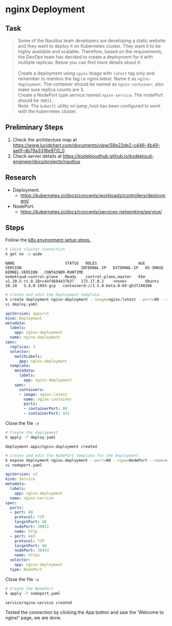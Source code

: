 # nginx Deployment

## Task

> Some of the Nautilus team developers are developing a static website and they want to deploy it on Kubernetes cluster. They want it to be highly available and scalable. Therefore, based on the requirements, the DevOps team has decided to create a deployment for it with multiple replicas. Below you can find more details about it:<br><br>Create a deployment using `nginx` image with `latest` tag only and remember to mention the tag i.e nginx:latest. Name it as `nginx-deployment`. The container should be named as `nginx-container`, also make sure replica counts are 3.<br>Create a NodePort type service named `nginx-service`. The nodePort should be `30011`.<br>Note: The `kubectl` utility on jump_host has been configured to work with the kubernetes cluster.

## Preliminary Steps

1. Check the architecture map at <https://www.lucidchart.com/documents/view/58e22de2-c446-4b49-ae0f-db79a3318e97/0_0>
2. Check server details at <https://kodekloudhub.github.io/kodekloud-engineer/docs/projects/nautilus>

## Research

* Deployment.
  * https://kubernetes.io/docs/concepts/workloads/controllers/deployment/
* NodePort.
  * https://kubernetes.io/docs/concepts/services-networking/service/

## Steps

Follow the [k8s environment setup steps.](setup-k8s-env.md).

```bash
# Check cluster connection
k get no -o wide
```

```
NAME                      STATUS   ROLES                  AGE   VERSION                          INTERNAL-IP   EXTERNAL-IP   OS-IMAGE       KERNEL-VERSION   CONTAINER-RUNTIME
kodekloud-control-plane   Ready    control-plane,master   91m   v1.20.5-rc.0.18+c4af4684437b37   172.17.0.2    <none>        Ubuntu 20.10   5.4.0-1093-gcp   containerd://1.5.0-beta.0-69-gb3f240206
```

```bash
# Create and edit the Deployment template.
k create deployment nginx-deployment --image=nginx:latest --port=80 --replicas=3 --dry-run -o yaml > deploy.yaml
vi deploy.yaml
```

```yaml
apiVersion: apps/v1
kind: Deployment
metadata:
  labels:
    app: nginx-deployment
  name: nginx-deployment
spec:
  replicas: 3
  selector:
    matchLabels:
      app: nginx-deployment
  template:
    metadata:
      labels:
        app: nginx-deployment
    spec:
      containers:
      - image: nginx:latest
        name: nginx-container
        ports:
        - containerPort: 80
        - containerPort: 443
```

Close the file `:x`

```bash
# Create the deployment
k apply -f deploy.yaml
```

```
deployment.apps/nginx-deployment created
```

```bash
# Create and edit the NodePort template for the Deployment.
k expose deployment nginx-deployment --port=80 --type=NodePort --name=nginx-service --dry-run -o yaml > nodeport.yaml
vi nodeport.yaml
```

```yaml
apiVersion: v1
kind: Service
metadata:
  labels:
    app: nginx-deployment
  name: nginx-service
spec:
  ports:
  - port: 80
    protocol: TCP
    targetPort: 80
    nodePort: 30011
    name: http
  - port: 443
    protocol: TCP
    targetPort: 80
    nodePort: 30443
    name: https
  selector:
    app: nginx-deployment
  type: NodePort
```

Close the file `:x`


```bash
# Create the NodePort
k apply -f nodeport.yaml
```

```
service/nginx-service created
```

Tested the connection by clicking the App button and saw the 'Welcome to nginx!' page, we are done.
